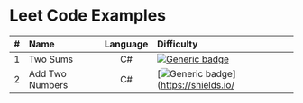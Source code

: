 # Leet Code Examples
 
| # | Name  | Language | Difficulty |
 :---        | :---   |:----:   | :---  |
| 1 |    Two Sums  | C#  | [![Generic badge](https://img.shields.io/badge/-Easy-brightgreen)](https://shields.io/) |
| 2 |    Add Two Numbers  | C#  | [![Generic badge](https://img.shields.io/badge/-Medium-yellow)](https://shields.io/ |
